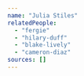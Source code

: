 ```yaml
---
name: "Julia Stiles"
relatedPeople:
  - "fergie"
  - "hilary-duff"
  - "blake-lively"
  - "cameron-diaz"
sources: []
---
```


